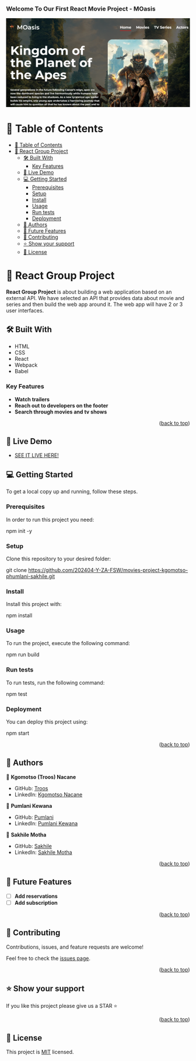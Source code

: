<a name="readme-top"></a>

<h3><b>Welcome To Our First React Movie Project - MOasis</b></h3>
<div align="center">
  <img src="./MOasis.png" alt="logo" width="auto"  height="auto" />
  <br/>


</div>

# 📗 Table of Contents

- [📗 Table of Contents](#-table-of-contents)
- [📖 React Group Project ](#-react-group-project-)
  - [🛠 Built With ](#-built-with-)
    - [Key Features ](#key-features-)
  - [🚀 Live Demo ](#-live-demo-)
  - [💻 Getting Started ](#-getting-started-)
    - [Prerequisites](#prerequisites)
    - [Setup](#setup)
    - [Install](#install)
    - [Usage](#usage)
    - [Run tests](#run-tests)
    - [Deployment](#deployment)
  - [👥 Authors ](#-authors-)
  - [🔭 Future Features ](#-future-features-)
  - [🤝 Contributing ](#-contributing-)
  - [⭐️ Show your support ](#️-show-your-support-)
  - [📝 License ](#-license-)

# 📖 React Group Project <a name="about-project"></a>

**React Group Project** is about building a web application based on an external API. We have selected an API that provides data about movie and series and then build the web app around it. The web app will have 2 or 3 user interfaces.

## 🛠 Built With <a name="built-with"></a>
- HTML
- CSS
- React
- Webpack
- Babel

### Key Features <a name="key-features"></a>

- **Watch trailers**
- **Reach out to developers on the footer**
- **Search through movies and tv shows**

<p align="right">(<a href="#readme-top">back to top</a>)</p>

## 🚀 Live Demo <a name="live-demo"></a>
- [SEE IT LIVE HERE!](https://t-p-s-movie.netlify.app/)<a name="readme-top"></a>

## 💻 Getting Started <a name="getting-started"></a>

To get a local copy up and running, follow these steps.

### Prerequisites

In order to run this project you need:

npm init -y

### Setup

Clone this repository to your desired folder:

git clone https://github.com/202404-Y-ZA-FSW/movies-project-kgomotso-phumlani-sakhile.git

### Install

Install this project with:

npm install

### Usage

To run the project, execute the following command:

npm run build

### Run tests

To run tests, run the following command:

npm test

### Deployment

You can deploy this project using:

npm start

<p align="right">(<a href="#readme-top">back to top</a>)</p>

## 👥 Authors <a name="authors"></a>


👤 **Kgomotso (Troos) Nacane**

- GitHub: [Troos](https://github.com/Kgomotso196)
- LinkedIn: [Kgomotso Nacane](https://www.linkedin.com/in/kgomotso-nacane/)

👤 **Pumlani Kewana**

- GitHub: [Pumlani](https://github.com/Pumlanikewana)
- LinkedIn: [Pumlani Kewana](https://www.linkedin.com/in/pumlani-kewana-58047515b)

👤 **Sakhile Motha**

- GitHub: [Sakhile](https://github.com/KhileM)
- LinkedIn: [Sakhile Motha](https://www.linkedin.com/in/sakhile-motha-033264167/)

<p align="right">(<a href="#readme-top">back to top</a>)</p>

## 🔭 Future Features <a name="future-features"></a>

- [ ] **Add reservations**
- [ ] **Add subscription**

<p align="right">(<a href="#readme-top">back to top</a>)</p>

## 🤝 Contributing <a name="contributing"></a>

Contributions, issues, and feature requests are welcome!

Feel free to check the [issues page](/.../issues).

<p align="right">(<a href="#readme-top">back to top</a>)</p>

## ⭐️ Show your support <a name="support"></a>


If you like this project please give us a STAR ⭐

<p align="right">(<a href="#readme-top">back to top</a>)</p>

## 📝 License <a name="license"></a>

This project is [MIT](./MIT.md) licensed.
